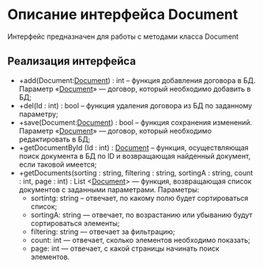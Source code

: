 # Описание интерфейса Document 
Интерфейс предназначен для работы с методами класса Document

## Реализация интерфейса 
* +add(Document:[Document](https://github.com/AlinaYuryeva/roomrental/blob/master/docs/Document.md "объект класса Document")) : int – функция добавления договора в БД. Параметр «[Document](https://github.com/AlinaYuryeva/roomrental/blob/master/docs/Document.md "объект класса Document")» — договор, который необходимо добавить в БД;
* +del(Id : int) : bool – функция удаления договора из БД по заданному параметру;
* +save(Document:[Document](https://github.com/AlinaYuryeva/roomrental/blob/master/docs/Document.md "объект класса Document")) : bool – функция сохранения изменений. Параметр «[Document](https://github.com/AlinaYuryeva/roomrental/blob/master/docs/Document.md "объект класса Document")» — договор, который необходимо редактировать в БД;
* +getDocumentById (Id : int) : [Document](https://github.com/AlinaYuryeva/roomrental/blob/master/docs/Document.md "объект класса Document") – функция, осуществляющая поиск документа в БД по ID и возвращающая найденный документ, если таковой имеется;
* +getDocuments(sorting : string, filtering : string, sortingA : string, count : int, page : int) : List <[Document](https://github.com/AlinaYuryeva/roomrental/blob/master/docs/Document.md "объект класса Document")> — функция, возвращающая список документов с заданными параметрами. 
Параметры: 
  * sortintg: string – отвечает, по какому полю будет сортироваться список;
  * sortingA: string — отвечает, по возрастанию или убыванию будут сортироваться элементы;
  * filtering: string — отвечает за фильтрацию;
  * count: int — отвечает, сколько элементов необходимо показать;
  * page: int — отвечает, с какой страницы начинать поиск элементов.
